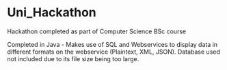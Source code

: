 # Uni_Hackathon
Hackathon completed as part of Computer Science BSc course

Completed in Java - Makes use of SQL and Webservices to display data in different formats on the webservice (Plaintext, XML, JSON).
Database used not included due to its file size being too large.
